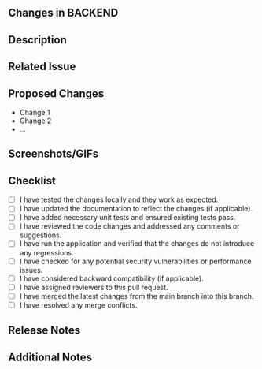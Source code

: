 ## Changes in BACKEND

## Description

<!-- Provide a brief description of the changes introduced by this pull request. -->

## Related Issue

<!-- If this pull request is related to any existing issue, provide the issue number and a brief description. -->

## Proposed Changes

<!-- List the specific changes made in this pull request. -->

- Change 1
- Change 2
- ...

## Screenshots/GIFs

<!-- Include relevant screenshots or GIFs to visually demonstrate the changes made. -->

## Checklist

<!-- Mark the checkboxes that apply to this pull request using "[x]". -->

- [ ] I have tested the changes locally and they work as expected.
- [ ] I have updated the documentation to reflect the changes (if applicable).
- [ ] I have added necessary unit tests and ensured existing tests pass.
- [ ] I have reviewed the code changes and addressed any comments or suggestions.
- [ ] I have run the application and verified that the changes do not introduce any regressions.
- [ ] I have checked for any potential security vulnerabilities or performance issues.
- [ ] I have considered backward compatibility (if applicable).
- [ ] I have assigned reviewers to this pull request.
- [ ] I have merged the latest changes from the main branch into this branch.
- [ ] I have resolved any merge conflicts.

## Release Notes

<!-- Provide any additional information that should be included in the release notes, such as new features, bug fixes, or improvements. -->

## Additional Notes

<!-- Add any additional information or context about the changes in this pull request. -->

